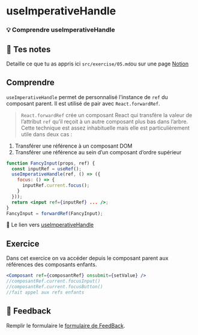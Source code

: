 # useImperativeHandle

### 💡 Comprendre useImperativeHandle

## 📝 Tes notes

Detaille ce que tu as appris ici
`src/exercise/05.md`ou sur une page [Notion](https://go.mikecodeur.com/course-notes-template)

## Comprendre

`useImperativeHandle` permet de personnalisé l'instance de `ref` du composant
parent. Il est utilisé de pair avec `React.forwardRef`.

> `React.forwardRef` crée un composant React qui transfère la valeur de
> l’attribut `ref` qu’il reçoit à un autre composant plus bas dans l’arbre.
> Cette technique est assez inhabituelle mais elle est particulièrement utile
> dans deux cas :

1. Transférer une référence à un composant DOM
2. Transférer une référence au sein d’un composant d’ordre supérieur

```jsx
function FancyInput(props, ref) {
  const inputRef = useRef();
  useImperativeHandle(ref, () => ({
    focus: () => {
      inputRef.current.focus();
    }
  }));
  return <input ref={inputRef} ... />;
}
FancyInput = forwardRef(FancyInput);
```

📑 Le lien vers
[useImperativeHandle](https://fr.reactjs.org/docs/hooks-reference.html#useimperativehandle)

## Exercice

Dans cet exercice on va accéder depuis le composant parent aux références des
composants enfants.

```jsx
<Composant ref={composantRef} onsubmit={setValue} />
//composantRef.current.focusInput()
//composantRef.current.focusButton()
//fait appel aux refs enfants
```

## 🐜 Feedback

Remplir le formulaire le
[formulaire de FeedBack](https://go.mikecodeur.com/cours-react-avis).
